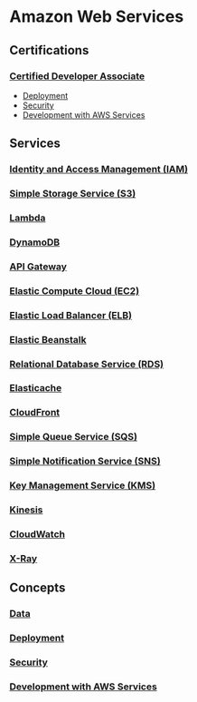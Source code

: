 # Amazon Web Services

## Certifications

### [Certified Developer Associate](/certifications/Developer%20Associate.md)

- [Deployment](/concepts/Deployment.md)
- [Security](/concepts/Security.md)
- [Development with AWS Services](/concepts/Development%20with%20AWS%20Services.md)

## Services

### [Identity and Access Management (IAM)](/services/IAM.md)

### [Simple Storage Service (S3)](/services/S3.md)

### [Lambda](/services/Lambda.md)

### [DynamoDB](/services/DynamoDB.md)

### [API Gateway](/services/API%20Gateway.md)

### [Elastic Compute Cloud (EC2)](/services/EC2.md)

### [Elastic Load Balancer (ELB)](/services/ELB.md)

### [Elastic Beanstalk](/services/Elastic%20Beanstalk.md)

### [Relational Database Service (RDS)](/services/RDS.md)

### [Elasticache](/services/Elasticache.md)

### [CloudFront](/services/CloudFront.md)

### [Simple Queue Service (SQS)](/services/SQS.md)

### [Simple Notification Service (SNS)](/services/SNS.md)

### [Key Management Service (KMS)](/services/KMS.md)

### [Kinesis](/services/Kinesis.md)

### [CloudWatch](/services/CloudWatch.md)

### [X-Ray](/services/X-Ray.md)

## Concepts

### [Data](/concepts/Data.md)

### [Deployment](/concepts/Deployment.md)

### [Security](/concepts/Security.md)

### [Development with AWS Services](/concepts/Development%20with%20AWS%20Services.md)
